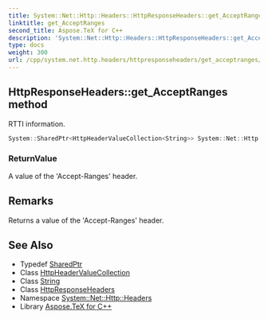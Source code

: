 ```yaml
---
title: System::Net::Http::Headers::HttpResponseHeaders::get_AcceptRanges method
linktitle: get_AcceptRanges
second_title: Aspose.TeX for C++
description: 'System::Net::Http::Headers::HttpResponseHeaders::get_AcceptRanges method. RTTI information in C++.'
type: docs
weight: 300
url: /cpp/system.net.http.headers/httpresponseheaders/get_acceptranges/
---
```

## HttpResponseHeaders::get_AcceptRanges method


RTTI information.

```cpp
System::SharedPtr<HttpHeaderValueCollection<String>> System::Net::Http::Headers::HttpResponseHeaders::get_AcceptRanges()
```


### ReturnValue

A value of the 'Accept-Ranges' header.
## Remarks


Returns a value of the 'Accept-Ranges' header. 
## See Also

* Typedef [SharedPtr](../../../system/sharedptr/)
* Class [HttpHeaderValueCollection](../../httpheadervaluecollection/)
* Class [String](../../../system/string/)
* Class [HttpResponseHeaders](../)
* Namespace [System::Net::Http::Headers](../../)
* Library [Aspose.TeX for C++](../../../)
